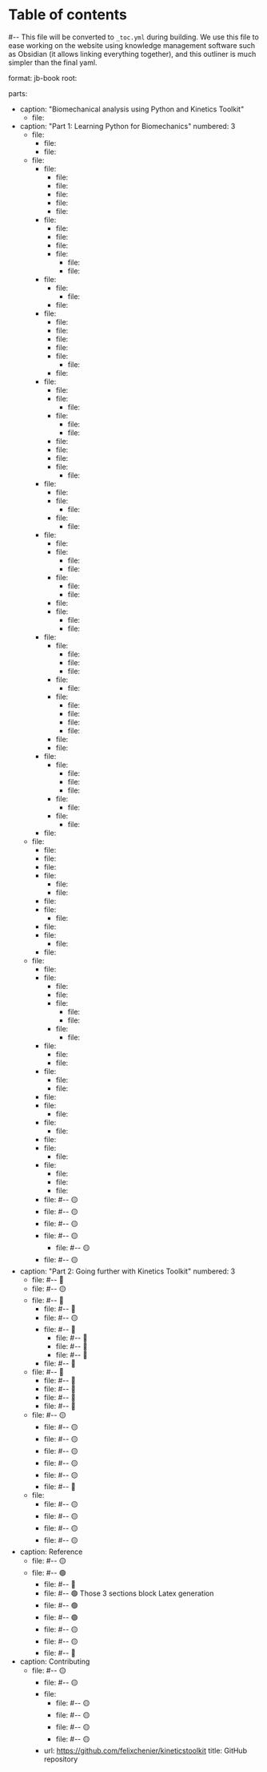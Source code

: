 # Table of contents
#-- This file will be converted to `_toc.yml` during building. We use this file to ease working on the website using knowledge management software such as Obsidian (it allows linking everything together), and this outliner is much simpler than the final yaml.

format: jb-book
root: [](index.md)

parts:
- caption: "Biomechanical analysis using Python and Kinetics Toolkit"
    - file: [](intro.md)
- caption: "Part 1: Learning Python for Biomechanics"
  numbered: 3
    - file: [](getting_started.md)
        - file: [](getting_started_installing.md)
        - file: [](getting_started_configuring_spyder.md)
    - file: [](python_for_biomechanics.md)
        - file: [](python_using_spyder.md)
            - file: [](spyder_interface.md)
            - file: [](spyder_console.md)
            - file: [](spyder_script.md)
            - file: [](spyder_cells.md)
            - file: [](spyder_help.md)
        - file: [](python_basics.md)
            - file: [](python_arithmetics.md)
            - file: [](python_print.md)
            - file: [](python_comments.md)
            - file: [](python_variables.md)
                - file: [](python_basics_exercise1.md)
                - file: [](python_basics_exercise2.md)
        - file: [](python_numbers.md)
            - file: [](python_int_float.md)
                - file: [](python_int_float_exercise.md)
            - file: [](python_int_float_arithmetics.md)
        - file: [](python_strings.md)
            - file: [](python_strings_quotes.md)
            - file: [](python_strings_backslash.md)
            - file: [](python_strings_triple_quotes.md)
            - file: [](python_strings_long_strings.md)
            - file: [](python_strings_fstrings.md)
                - file: [](python_strings_exercise.md)
            - file: [](python_strings_input.md)
        - file: [](python_functions.md)
            - file: [](python_functions_syntax.md)
            - file: [](python_functions_arguments.md)
                - file: [](python_functions_arguments_exercise.md)
            - file: [](python_functions_return.md)
                - file: [](python_functions_return_exercise1.md)
                - file: [](python_functions_return_exercise2.md) 
            - file: [](python_functions_docstrings.md)
            - file: [](python_functions_type_annotations.md)
            - file: [](python_functions_positional_keywords.md)
            - file: [](python_functions_default_values.md)
                - file: [](python_functions_default_values_exercise.md)
        - file: [](python_conditions.md)
            - file: [](python_conditions_boolean.md)
            - file: [](python_conditions_if_elif_else.md)
                - file: [](python_conditions_if_elif_else_exercise.md)
            - file: [](python_conditions_logical_operators.md)
                - file: [](python_conditions_boolean_operators_exercise.md)
        - file: [](python_lists.md)
            - file: [](python_lists_creating.md)
            - file: [](python_lists_indexing.md)
                - file: [](python_lists_indexing_exercise1.md)
                - file: [](python_lists_indexing_exercise2.md)
            - file: [](python_lists_slicing.md)
                - file: [](python_lists_slicing_exercise1.md)
                - file: [](python_lists_slicing_exercise2.md)
            - file: [](python_strings_slicing.md)
            - file: [](python_lists_modify.md)
                - file: [](python_lists_modify_exercise1.md)
                - file: [](python_lists_modify_exercise2.md)
        - file: [](python_looping.md)
            - file: [](python_while.md)
                - file: [](python_while_exercise1.md)
                - file: [](python_while_exercise2.md)
                - file: [](python_while_exercise3.md)
            - file: [](python_for.md)
                - file: [](python_for_exercise.md)
            - file: [](python_for_range.md)
                - file: [](python_for_range_exercise1.md)
                - file: [](python_for_range_exercise2.md)
                - file: [](python_for_range_exercise3.md)
                - file: [](python_for_range_exercise4.md)
            - file: [](python_for_writing_list.md)
            - file: [](python_for_enumerate.md)
        - file: [](python_dicts.md)
            - file: [](python_dicts_creating_accessing.md)
                - file: [](python_dicts_creating_accessing_exercise1.md)
                - file: [](python_dicts_creating_accessing_exercise2.md)
                - file: [](python_dicts_creating_accessing_exercise3.md)
            - file: [](python_dicts_modifying.md)
                - file: [](python_dicts_modifying_exercise.md)
            - file: [](python_dicts_looping.md)
                - file: [](python_dicts_looping_exercise.md)
        - file: [](python_exercises.md)
    - file: [](matplotlib.md)
        - file: [](matplotlib_import.md)
        - file: [](matplotlib_plot.md)
        - file: [](matplotlib_plot_multiple.md)
        - file: [](matplotlib_titles_labels.md)
            - file: [](matplotlib_plot_titles_labels_exercise1.md)
            - file: [](matplotlib_plot_titles_labels_exercise2.md)
        - file: [](matplotlib_subplot.md)
        - file: [](matplotlib_style.md)
            - file: [](matplotlib_style_exercise.md)
        - file: [](matplotlib_axis.md)
        - file: [](matplotlib_ginput.md)
            - file: [](matplotlib_ginput_exercise.md)
        - file: [](matplotlib_exercises.md)
    - file: [](numpy.md)
        - file: [](numpy_import.md)
        - file: [](numpy_ndarray.md)
            - file: [](numpy_ndarray_introduction.md)
            - file: [](numpy_ndarray_creating_from_lists.md)
            - file: [](numpy_ndarray_creating_zeros_ones.md)
                - file: [](numpy_ndarray_creating_zeros_ones_exercise1.md)
                - file: [](numpy_ndarray_creating_zeros_ones_exercise2.md)
            - file: [](numpy_ndarray_creating_linspace.md)
                - file: [](numpy_ndarray_creating_linspace_exercise1.md)
        - file: [](numpy_arithmetics.md)
            - file: [](numpy_arithmetics_exercise.md)
            - file: [](numpy_matmul.md)
        - file: [](numpy_trigonometry.md)
            - file: [](numpy_trigonometry_exercise1.md)
            - file: [](numpy_trigonometry_exercise2.md)
        - file: [](numpy_inf_nan.md)
        - file: [](numpy_statistics.md)
            - file: [](numpy_statistics_exercise.md)
        - file: [](numpy_comparisons.md)
            - file: [](numpy_comparisons_exercise.md)
        - file: [](numpy_logical_operators.md)
        - file: [](numpy_indexing_slicing_1d.md)
            - file: [](numpy_indexing_slicing_1d_exercise.md)
        - file: [](numpy_filtering_1d.md)
            - file: [](numpy_filtering_1d_exercise1.md)
            - file: [](numpy_filtering_1d_exercise2.md)
            - file: [](numpy_filtering_1d_exercise3.md)
        - file: [](numpy_nd.md) #-- 🟡
        - file: [](numpy_indexing_nd.md) #-- 🟡
        - file: [](numpy_slicing_nd.md) #-- 🟡
        - file: [](numpy_filtering_nd.md) #-- 🟡
            - file: [](numpy_filtering_nd_exercise.md) #-- 🟡
        - file: [](numpy_exercises.md) #-- 🟡
- caption: "Part 2: Going further with Kinetics Toolkit"
  numbered: 3
    - file: [](kineticstoolkit.md) #-- 🔴
    - file: [](ktk_importing.md) #-- 🟡
    - file: [](timeseries.md) #-- 🔴
        - file: [](timeseries_basics.md) #-- 🔴
        - file: [](timeseries_manipulating.md) #-- 🟡
        - file: [](filters.md) #-- 🔴
            - file: [](filters_butter.md) #-- 🔴
            - file: [](filters_smooth_savgol.md) #-- 🔴
            - file: [](filters_median.md) #-- 🔴
        - file: [](cycles.md) #-- 🔴
    - file: [](files.md) #-- 🔴
        - file: [](files_c3d.md) #-- 🔴
        - file: [](kinematics_load_visualize.md) #-- 🔴
        - file: [](timeseries_dataframes.md) #-- 🔴
        - file: [](loadsave.md) #-- 🔴
    - file: [](geometry.md) #-- 🟡
        - file: [](geometry_basics.md) #-- 🟡
        - file: [](geometry_transform_moving_coordinates.md) #-- 🟡
        - file: [](geometry_transform_changing_coordinate_system.md) #-- 🟡
        - file: [](geometry_kinematic_chains.md) #-- 🟡
        - file: [](geometry_angles.md) #-- 🟡
        - file: [](geometry_dimension_conventions.md) #-- 🔴
    - file: [](kinematics.md)
        - file: [](kinematics_joint_angles.md) #-- 🟡
        - file: [](kinematics_reconstructing_occluded_markers.md) #-- 🟡
        - file: [](kinematics_reconstructing_removed_markers.md) #-- 🟡
        - file: [](kinematics_reconstructing_probed_points.md) #-- 🟡
- caption: Reference
    - file: [](ktk_overview.md) #-- 🟡
    - file: [](api_reference.md) #-- 🟢
        - file: [](ktk_conventions.md) #-- 🔴
        - file: [](api_classes.md) #-- 🟢  Those 3 sections block Latex generation
        - file: [](api_functions.md) #-- 🟢
        - file: [](api_modules.md) #-- 🟢
        - file: [](extensions.md) #-- 🟡
        - file: [](dev_extensions.md) #-- 🟡
        - file: [](ktk_release_notes.md) #-- 🔴
- caption: Contributing
    - file: [](dev_contributing.md) #-- 🟡
        - file: [](ktk_citing.md) #-- 🟡
        - file: [](dev_developing.md)
            - file: [](dev_rules.md) #-- 🟡
            - file: [](dev_code_of_conduct.md) #-- 🟡
            - file: [](dev_installing_from_github.md) #-- 🟡
            - file: [](dev_coding_style.md) #-- 🟡
        - url: https://github.com/felixchenier/kineticstoolkit
          title: GitHub repository
